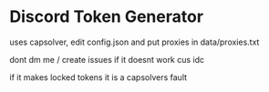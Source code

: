 # Discord Token Generator
uses capsolver,
edit config.json and put proxies in data/proxies.txt

dont dm me / create issues if it doesnt work cus idc  

if it makes locked tokens it is a capsolvers fault

